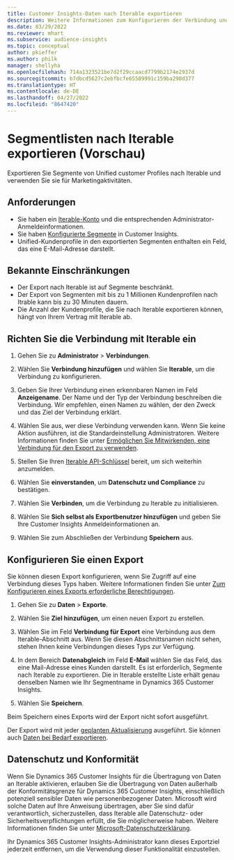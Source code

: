 ```yaml
---
title: Customer Insights-Daten nach Iterable exportieren
description: Weitere Informationen zum Konfigurieren der Verbindung und zum Exportieren nach Iterable.
ms.date: 03/29/2022
ms.reviewer: mhart
ms.subservice: audience-insights
ms.topic: conceptual
author: pkieffer
ms.author: philk
manager: shellyha
ms.openlocfilehash: 714a1323521be7d2f29ccaacd7799b2174e2937d
ms.sourcegitcommit: b7dbcd5627c2ebfbcfe65589991c159ba290d377
ms.translationtype: HT
ms.contentlocale: de-DE
ms.lasthandoff: 04/27/2022
ms.locfileid: "8647420"
---
```

# <a name="export-segment-lists-to-iterable-preview"></a>Segmentlisten nach Iterable exportieren (Vorschau)

Exportieren Sie Segmente von Unified customer Profiles nach Iterable und verwenden Sie sie für Marketingaktivitäten.

## <a name="prerequisites"></a>Anforderungen

-   Sie haben ein [Iterable-Konto](https://iterable.com/) und die entsprechenden Administrator-Anmeldeinformationen.
-   Sie haben [Konfigurierte Segmente](segments.md) in Customer Insights.
-   Unified-Kundenprofile in den exportierten Segmenten enthalten ein Feld, das eine E-Mail-Adresse darstellt.

## <a name="known-limitations"></a>Bekannte Einschränkungen

- Der Export nach Iterable ist auf Segmente beschränkt.
- Der Export von Segmenten mit bis zu 1 Millionen Kundenprofilen nach Itrable kann bis zu 30 Minuten dauern. 
- Die Anzahl der Kundenprofile, die Sie nach Iterable exportieren können, hängt von Ihrem Vertrag mit Iterable ab.

## <a name="set-up-connection-to-iterable"></a>Richten Sie die Verbindung mit Iterable ein

1. Gehen Sie zu **Administrator** > **Verbindungen**.

1. Wählen Sie **Verbindung hinzufügen** und wählen Sie **Iterable**, um die Verbindung zu konfigurieren.

1. Geben Sie Ihrer Verbindung einen erkennbaren Namen im Feld **Anzeigename**. Der Name und der Typ der Verbindung beschreiben die Verbindung. Wir empfehlen, einen Namen zu wählen, der den Zweck und das Ziel der Verbindung erklärt.

1. Wählen Sie aus, wer diese Verbindung verwenden kann. Wenn Sie keine Aktion ausführen, ist die Standardeinstellung Administratoren. Weitere Informationen finden Sie unter [Ermöglichen Sie Mitwirkenden, eine Verbindung für den Export zu verwenden](connections.md#allow-contributors-to-use-a-connection-for-exports).

1. Stellen Sie Ihren [Iterable API-Schlüssel](https://support.iterable.com/hc/en-us/articles/360043464871) bereit, um sich weiterhin anzumelden. 

1. Wählen Sie **einverstanden**, um **Datenschutz und Compliance** zu bestätigen.

1. Wählen Sie **Verbinden**, um die Verbindung zu Iterable zu initialisieren.

1. Wählen Sie **Sich selbst als Exportbenutzer hinzufügen** und geben Sie Ihre Customer Insights Anmeldeinformationen an.

1. Wählen Sie zum Abschließen der Verbindung **Speichern** aus.

## <a name="configure-an-export"></a>Konfigurieren Sie einen Export

Sie können diesen Export konfigurieren, wenn Sie Zugriff auf eine Verbindung dieses Typs haben. Weitere Informationen finden Sie unter [Zum Konfigurieren eines Exports erforderliche Berechtigungen](export-destinations.md#set-up-a-new-export).

1. Gehen Sie zu **Daten** > **Exporte**.

1. Wählen Sie **Ziel hinzufügen**, um einen neuen Export zu erstellen.

1. Wählen Sie im Feld **Verbindung für Export** eine Verbindung aus dem Iterable-Abschnitt aus. Wenn Sie diesen Abschnittsnamen nicht sehen, stehen Ihnen keine Verbindungen dieses Typs zur Verfügung.

3. In dem Bereich **Datenabgleich** im Feld **E-Mail** wählen Sie das Feld, das eine Mail-Adresse eines Kunden darstellt. Es ist erforderlich, Segmente nach Iterable zu exportieren. Die in Iterable erstellte Liste erhält genau denselben Namen wie Ihr Segmentname in Dynamics 365 Customer Insights.

1. Wählen Sie **Speichern**.

Beim Speichern eines Exports wird der Export nicht sofort ausgeführt.

Der Export wird mit jeder [geplanten Aktualisierung](system.md#schedule-tab) ausgeführt. Sie können auch [Daten bei Bedarf exportieren](export-destinations.md#run-exports-on-demand). 


## <a name="data-privacy-and-compliance"></a>Datenschutz und Konformität

Wenn Sie Dynamics 365 Customer Insights für die Übertragung von Daten an Iterable aktivieren, erlauben Sie die Übertragung von Daten außerhalb der Konformitätsgrenze für Dynamics 365 Customer Insights, einschließlich potenziell sensibler Daten wie personenbezogener Daten. Microsoft wird solche Daten auf Ihre Anweisung übertragen, aber Sie sind dafür verantwortlich, sicherzustellen, dass Iterable alle Datenschutz- oder Sicherheitsverpflichtungen erfüllt, die Sie möglicherweise haben. Weitere Informationen finden Sie unter [Microsoft-Datenschutzerklärung](https://go.microsoft.com/fwlink/?linkid=396732).

Ihr Dynamics 365 Customer Insights-Administrator kann dieses Exportziel jederzeit entfernen, um die Verwendung dieser Funktionalität einzustellen.
